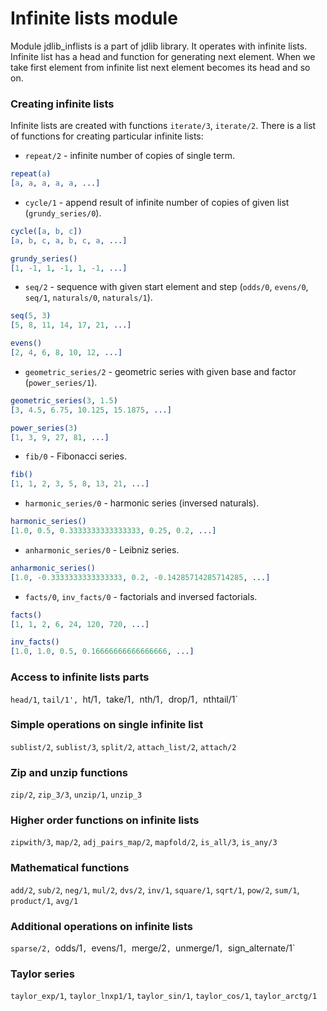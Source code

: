 # Infinite lists module

Module jdlib_inflists is a part of jdlib library.
It operates with infinite lists.
Infinite list has a head and function for generating next element.
When we take first element from infinite list next element becomes its head and so on.

### Creating infinite lists

Infinite lists are created with functions `iterate/3`, `iterate/2`. There is a list of functions for creating particular infinite lists:

- `repeat/2` - infinite number of copies of single term.

```erlang
repeat(a)
[a, a, a, a, a, ...]
```

- `cycle/1` - append result of infinite number of copies of given list (`grundy_series/0`).

```erlang
cycle([a, b, c])
[a, b, c, a, b, c, a, ...]

grundy_series()
[1, -1, 1, -1, 1, -1, ...]
```

- `seq/2` - sequence with given start element and step (`odds/0`, `evens/0`, `seq/1`, `naturals/0`, `naturals/1`).

```erlang
seq(5, 3)
[5, 8, 11, 14, 17, 21, ...]

evens()
[2, 4, 6, 8, 10, 12, ...]
```

- `geometric_series/2` - geometric series with given base and factor (`power_series/1`).

```erlang
geometric_series(3, 1.5)
[3, 4.5, 6.75, 10.125, 15.1875, ...]

power_series(3)
[1, 3, 9, 27, 81, ...]
```

- `fib/0` - Fibonacci series.

```erlang
fib()
[1, 1, 2, 3, 5, 8, 13, 21, ...]
```

- `harmonic_series/0` - harmonic series (inversed naturals).

```erlang
harmonic_series()
[1.0, 0.5, 0.3333333333333333, 0.25, 0.2, ...]
```

- `anharmonic_series/0` - Leibniz series.

```erlang
anharmonic_series()
[1.0, -0.3333333333333333, 0.2, -0.14285714285714285, ...]
```

- `facts/0`, `inv_facts/0` - factorials and inversed factorials.

```erlang
facts()
[1, 1, 2, 6, 24, 120, 720, ...]

inv_facts()
[1.0, 1.0, 0.5, 0.16666666666666666, ...]
```

### Access to infinite lists parts

`head/1`, `tail/1', `ht/1`, `take/1`, `nth/1`, `drop/1`, `nthtail/1`

### Simple operations on single infinite list

`sublist/2`, `sublist/3`, `split/2`, `attach_list/2`, `attach/2`

### Zip and unzip functions

`zip/2`, `zip_3/3`, `unzip/1`, `unzip_3`

### Higher order functions on infinite lists

`zipwith/3`, `map/2`, `adj_pairs_map/2`, `mapfold/2`, `is_all/3`, `is_any/3`

### Mathematical functions

`add/2`, `sub/2`, `neg/1`, `mul/2`, `dvs/2`, `inv/1`, `square/1`, `sqrt/1`, `pow/2`, `sum/1`, `product/1`, `avg/1`

### Additional operations on infinite lists

`sparse/2, `odds/1`, `evens/1`, `merge/2`, `unmerge/1`, `sign_alternate/1`

### Taylor series

`taylor_exp/1`, `taylor_lnxp1/1`, `taylor_sin/1`, `taylor_cos/1`, `taylor_arctg/1`


